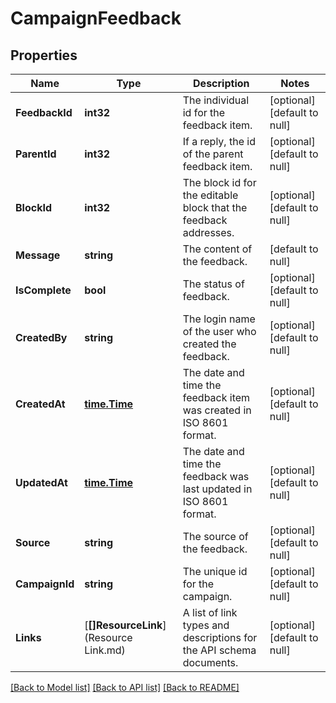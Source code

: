 # CampaignFeedback

## Properties
Name | Type | Description | Notes
------------ | ------------- | ------------- | -------------
**FeedbackId** | **int32** | The individual id for the feedback item. | [optional] [default to null]
**ParentId** | **int32** | If a reply, the id of the parent feedback item. | [optional] [default to null]
**BlockId** | **int32** | The block id for the editable block that the feedback addresses. | [optional] [default to null]
**Message** | **string** | The content of the feedback. | [default to null]
**IsComplete** | **bool** | The status of feedback. | [optional] [default to null]
**CreatedBy** | **string** | The login name of the user who created the feedback. | [optional] [default to null]
**CreatedAt** | [**time.Time**](time.Time.md) | The date and time the feedback item was created in ISO 8601 format. | [optional] [default to null]
**UpdatedAt** | [**time.Time**](time.Time.md) | The date and time the feedback was last updated in ISO 8601 format. | [optional] [default to null]
**Source** | **string** | The source of the feedback. | [optional] [default to null]
**CampaignId** | **string** | The unique id for the campaign. | [optional] [default to null]
**Links** | [**[]ResourceLink**](Resource Link.md) | A list of link types and descriptions for the API schema documents. | [optional] [default to null]

[[Back to Model list]](../README.md#documentation-for-models) [[Back to API list]](../README.md#documentation-for-api-endpoints) [[Back to README]](../README.md)


